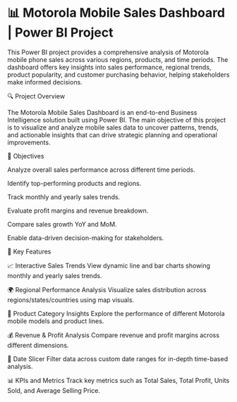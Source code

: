 <h1>📊 Motorola Mobile Sales Dashboard | Power BI Project</h1>

This Power BI project provides a comprehensive analysis of Motorola mobile phone sales across various regions, products, and time periods. The dashboard offers key insights into sales performance, regional trends, product popularity, and customer purchasing behavior, helping stakeholders make informed decisions.

🔍 Project Overview

The Motorola Mobile Sales Dashboard is an end-to-end Business Intelligence solution built using Power BI. The main objective of this project is to visualize and analyze mobile sales data to uncover patterns, trends, and actionable insights that can drive strategic planning and operational improvements.

🎯 Objectives

Analyze overall sales performance across different time periods.

Identify top-performing products and regions.

Track monthly and yearly sales trends.

Evaluate profit margins and revenue breakdown.

Compare sales growth YoY and MoM.

Enable data-driven decision-making for stakeholders.

🧩 Key Features

📈 Interactive Sales Trends
View dynamic line and bar charts showing monthly and yearly sales trends.

🌍 Regional Performance Analysis
Visualize sales distribution across regions/states/countries using map visuals.

📱 Product Category Insights
Explore the performance of different Motorola mobile models and product lines.

💰 Revenue & Profit Analysis
Compare revenue and profit margins across different dimensions.

📅 Date Slicer
Filter data across custom date ranges for in-depth time-based analysis.

📊 KPIs and Metrics
Track key metrics such as Total Sales, Total Profit, Units Sold, and Average Selling Price.
